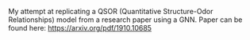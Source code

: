 My attempt at replicating a QSOR (Quantitative Structure-Odor Relationships) model from a research paper using a GNN.
Paper can be found here: https://arxiv.org/pdf/1910.10685
